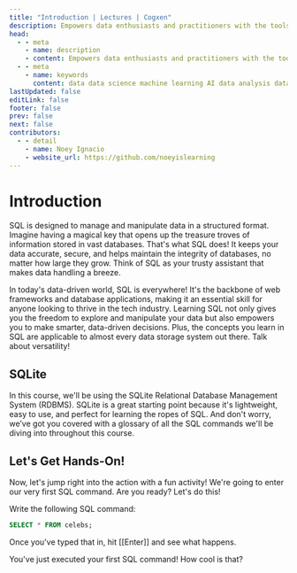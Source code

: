 ```yaml
---
title: "Introduction | Lectures | Cogxen"
description: Empowers data enthusiasts and practitioners with the tools and knowledge to unlock the potential of data.
head:
  - - meta
    - name: description
    - content: Empowers data enthusiasts and practitioners with the tools and knowledge to unlock the potential of data.
  - - meta
    - name: keywords
      content: data data science machine learning AI data analysis data-driven data enthusiasts data practitioners
lastUpdated: false
editLink: false
footer: false
prev: false
next: false
contributors:
  - - detail
    - name: Noey Ignacio
    - website_url: https://github.com/noeyislearning
---
```


# Introduction

SQL is designed to manage and manipulate data in a structured format. Imagine having a magical key that opens up the treasure troves of information stored in vast databases. That's what SQL does! It keeps your data accurate, secure, and helps maintain the integrity of databases, no matter how large they grow. Think of SQL as your trusty assistant that makes data handling a breeze.

In today's data-driven world, SQL is everywhere! It's the backbone of web frameworks and database applications, making it an essential skill for anyone looking to thrive in the tech industry. Learning SQL not only gives you the freedom to explore and manipulate your data but also empowers you to make smarter, data-driven decisions. Plus, the concepts you learn in SQL are applicable to almost every data storage system out there. Talk about versatility!

## SQLite

In this course, we'll be using the SQLite Relational Database Management System (RDBMS). SQLite is a great starting point because it's lightweight, easy to use, and perfect for learning the ropes of SQL. And don't worry, we’ve got you covered with a glossary of all the SQL commands we'll be diving into throughout this course.

## Let's Get Hands-On!

Now, let's jump right into the action with a fun activity! We're going to enter our very first SQL command. Are you ready? Let's do this!

Write the following SQL command:

```sql :line-numbers
SELECT * FROM celebs;
```

Once you've typed that in, hit [[Enter]] and see what happens.

<!--@include: ./_includes/tables/query-results-from-rdb.md-->

You've just executed your first SQL command! How cool is that?
